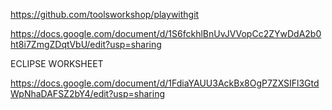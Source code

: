 
https://github.com/toolsworkshop/playwithgit


https://docs.google.com/document/d/1S6fckhlBnUvJVVopCc2ZYwDdA2b0ht8i7ZmgZDqtVbU/edit?usp=sharing

ECLIPSE WORKSHEET

https://docs.google.com/document/d/1FdiaYAUU3AckBx8OgP7ZXSIFl3GtdWpNhaDAFSZ2bY4/edit?usp=sharing
